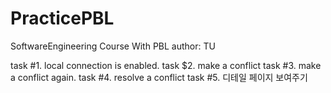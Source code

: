 # PracticePBL
SoftwareEngineering Course With PBL
author: TU

task #1. local connection is enabled.
task $2. make a conflict
task #3. make a conflict again.
task #4. resolve a conflict
task #5. 디테일 페이지 보여주기

